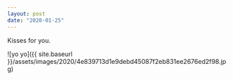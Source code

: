 ```yaml
---
layout: post
date: "2020-01-25"
---
```


Kisses for you.

![yo yo]({{ site.baseurl }}/assets/images/2020/4e839713d1e9debd45087f2eb831ee2676ed2f98.jpg)
